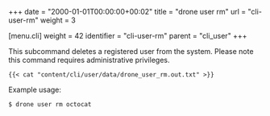 +++
date = "2000-01-01T00:00:00+00:02"
title = "drone user rm"
url = "cli-user-rm"
weight = 3

[menu.cli]
  weight = 42
  identifier = "cli-user-rm"
  parent = "cli_user"
+++

This subcommand deletes a registered user from the system. Please note this command requires administrative privileges.

```text
{{< cat "content/cli/user/data/drone_user_rm.out.txt" >}}
```

Example usage:

```text
$ drone user rm octocat
```
